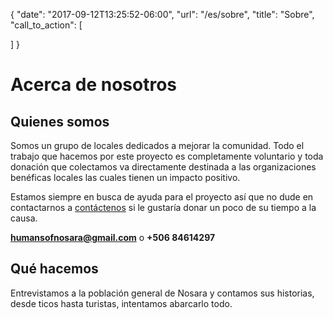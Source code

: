{
  "date": "2017-09-12T13:25:52-06:00",
  "url": "/es/sobre",
  "title": "Sobre",
  "call_to_action": [

  ]
}
# Acerca de nosotros
## Quienes somos
Somos un grupo de locales dedicados a mejorar la comunidad. Todo el trabajo que hacemos por este proyecto es completamente voluntario y toda donación que colectamos va directamente destinada a las organizaciones benéficas locales las cuales tienen un impacto positivo.

Estamos siempre en busca de ayuda para el proyecto así que no dude en contactarnos a <a href="/es/voluntario">contáctenos</a> si le gustaría donar un poco de su tiempo a la causa.

**humansofnosara@gmail.com** o **+506 84614297**

## Qué hacemos
Entrevistamos a la población general de Nosara y contamos sus historias, desde ticos hasta turistas, intentamos abarcarlo todo.